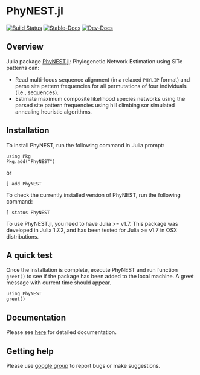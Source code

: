 # PhyNEST.jl

[![Build Status](https://github.com/sungsik-kong/PhyNE.jl/actions/workflows/ci.yml/badge.svg)](https://github.com/sungsik-kong/PhyNEST.jl/actions/workflows/CI.yml?query=branch%3Amain)
[![Stable-Docs](https://img.shields.io/badge/docs-stable-blue.svg)](https://sungsik-kong.github.io/PhyNEST.jl/stable)
[![Dev-Docs](https://img.shields.io/badge/docs-dev-blue.svg)](https://sungsik-kong.github.io/PhyNEST.jl/dev)

## Overview

Julia package [PhyNEST.jl](https://github.com/sungsik-kong/PhyNEST.jl): Phylogenetic Network Estimation using SiTe patterns can:

- Read multi-locus sequence alignment (in a relaxed `PHYLIP` format) and parse site pattern frequencies for all permutations of four individuals (i.e., sequences).
- Estimate maximum composite likelihood species networks using the parsed site pattern frequencies using hill climbing sor simulated annealing heuristic algorithms.

## Installation
To install PhyNEST, run the following command in Julia prompt:
```@julia
using Pkg
Pkg.add("PhyNEST")
```
or
```@julia
] add PhyNEST
```
To check the currently installed version of PhyNEST, run the following command:
```@julia
] status PhyNEST
```
To use PhyNEST.jl, you need to have Julia >= v1.7. This package was developed in Julia 1.7.2, and has been tested for Julia >= v1.7 in OSX distributions.

## A quick test
Once the installation is complete, execute PhyNEST and run function `greet()` to see if the package has been added to the local machine. A greet message with current time should appear.
```@julia
using PhyNEST
greet()
```

## Documentation
Please see [here](https://sungsik-kong.github.io/PhyNEST.jl/) for detailed documentation.

## Getting help
Please use [google group](https://groups.google.com/g/phynest-users) to report bugs or make suggestions.


